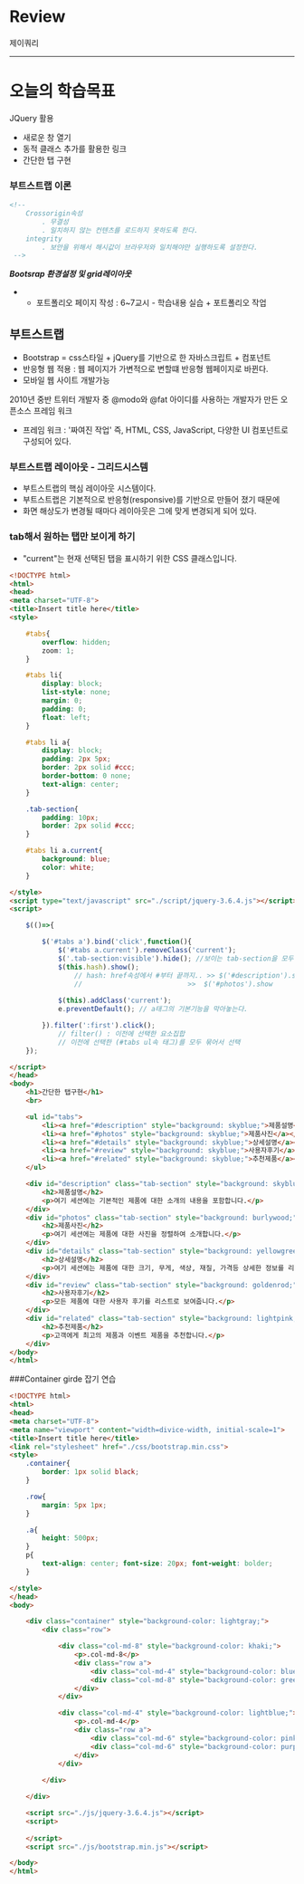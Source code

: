 # Review
제이쿼리

-----------------------------------------------------------------------------------------------

# 오늘의 학습목표
JQuery 활용
- 새로운 창 열기
- 동적 클래스 추가를 활용한 링크
- 간단한 탭 구현

### 부트스트랩 이론
```html
<!-- 
	Crossorigin속성
		. 무결성
		. 일치하지 않는 컨텐츠를 로드하지 못하도록 한다.
	integrity
		. 보안을 위해서 해시값이 브라우저와 일치해야만 실행하도록 설정한다.
 -->
```

***Bootsrap 환경설정 및 grid레이아웃***

- * 포트폴리오 페이지 작성 : 6~7교시 - 학습내용 실습 + 포트폴리오 작업

## 부트스트랩
- Bootstrap = css스타일 + jQuery를 기반으로 한 자바스크립트 + 컴포넌트
- 반응형 웹 적용 : 웹 페이지가 가변적으로 변할떄 반응형 웹페이지로 바뀐다.
- 모바일 웹 사이트 개발가능

2010년 중반 트위터 개발자 중 @modo와 @fat 아이디를 사용하는 개발자가 만든 오픈소스 프레임 워크
- 프레임 워크 : '짜여진 작업' 즉, HTML, CSS, JavaScript, 다양한 UI 컴포넌트로 구성되어 있다.

### 부트스트랩 레이아웃 - 그리드시스템
- 부트스트랩의 핵심 레이아웃 시스템이다.
- 부트스트랩은 기본적으로 반응형(responsive)를 기반으로 만들어 졌기 때문에
- 화면 해상도가 변경될 때마다 레이아웃은 그에 맞게 변경되게 되어 있다.


### tab해서 원하는 탭만 보이게 하기
- "current"는 현재 선택된 탭을 표시하기 위한 CSS 클래스입니다.
```html
<!DOCTYPE html>
<html>
<head>
<meta charset="UTF-8">
<title>Insert title here</title>
<style>

	#tabs{
		overflow: hidden;
		zoom: 1;
	}

	#tabs li{
		display: block;
		list-style: none;
		margin: 0;
		padding: 0;
		float: left;
	}

	#tabs li a{
		display: block;
		padding: 2px 5px;
		border: 2px solid #ccc;
		border-bottom: 0 none;
		text-align: center;
	}

	.tab-section{
		padding: 10px;
		border: 2px solid #ccc;
	}

	#tabs li a.current{
		background: blue;
		color: white;
	}

</style>
<script type="text/javascript" src="./script/jquery-3.6.4.js"></script>
<script>

	$(()=>{

		$('#tabs a').bind('click',function(){
			$('#tabs a.current').removeClass('current');
			$('.tab-section:visible').hide(); //보이는 tab-section을 모두 감춘다.
			$(this.hash).show();
				// hash: href속성에서 #부터 끝까지.. >> $('#description').show
				//							>>	$('#photos').show
			
			$(this).addClass('current');
			e.preventDefault();	// a태그의 기본기능을 막아놓는다.

		}).filter(':first').click();
			// filter() : 이전에 선택한 요소집합
			// 이전에 선택한 (#tabs ul속 태그)를 모두 묶어서 선택
	});

</script>
</head>
<body>
	<h1>간단한 탭구현</h1>
	<br>

	<ul id="tabs">
		<li><a href="#description" style="background: skyblue;">제품설명</a></li>
		<li><a href="#photos" style="background: skyblue;">제품사진</a></li>
		<li><a href="#details" style="background: skyblue;">상세설명</a></li>
		<li><a href="#review" style="background: skyblue;">사용자후기</a></li>
		<li><a href="#related" style="background: skyblue;">추천제품</a></li>
	</ul>

	<div id="description" class="tab-section" style="background: skyblue;">
		<h2>제품설명</h2>
		<p>여기 세션에는 기본적인 제품에 대한 소개의 내용을 포함합니다.</p>
	</div>
	<div id="photos" class="tab-section" style="background: burlywood;">
		<h2>제품사진</h2>
		<p>여기 세션에는 제품에 대한 사진을 정렬하여 소개합니다.</p>
	</div>
	<div id="details" class="tab-section" style="background: yellowgreen;">
		<h2>상세설명</h2>
		<p>여기 세션에는 제품에 대한 크기, 무게, 색상, 재질, 가격등 상세한 정보를 리스트해서 보여줍니다.</p>
	</div>
	<div id="review" class="tab-section" style="background: goldenrod;">
		<h2>사용자후기</h2>
		<p>모든 제품에 대한 사용자 후기를 리스트로 보여줍니다.</p>
	</div>
	<div id="related" class="tab-section" style="background: lightpink;">
		<h2>추천제품</h2>
		<p>고객에게 최고의 제품과 이벤트 제품을 추천합니다.</p>
	</div>
</body>
</html>
```

###Container girde 잡기 연습
```html
<!DOCTYPE html>
<html>
<head>
<meta charset="UTF-8">
<meta name="viewport" content="width=divice-width, initial-scale=1">
<title>Insert title here</title>
<link rel="stylesheet" href="./css/bootstrap.min.css">
<style>
	.container{
		border: 1px solid black;
	}

	.row{
		margin: 5px 1px;
	}

	.a{
		height: 500px;
	}
	p{
		text-align: center; font-size: 20px; font-weight: bolder;
	}

</style>
</head>
<body>

	<div class="container" style="background-color: lightgray;">
		<div class="row">

			<div class="col-md-8" style="background-color: khaki;">
				<p>.col-md-8</p>
				<div class="row a">
					<div class="col-md-4" style="background-color: blue;">col-md-4</div>
					<div class="col-md-8" style="background-color: green;">col-md-8</div>
				</div>
			</div>

			<div class="col-md-4" style="background-color: lightblue;">
				<p>.col-md-4</p>
				<div class="row a">
					<div class="col-md-6" style="background-color: pink;">col-md-6</div>
					<div class="col-md-6" style="background-color: purple;">col-md-6</div>
				</div>
			</div>
		
		</div>

	</div>

	<script src="./js/jquery-3.6.4.js"></script>
	<script>
	
	</script>
	<script src="./js/bootstrap.min.js"></script>

</body>
</html>
```
